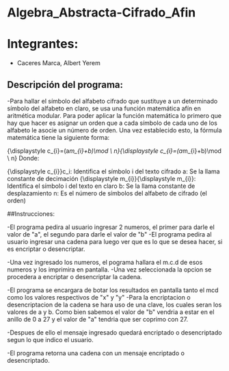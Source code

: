 # Algebra_Abstracta-Cifrado_Afin

# Integrantes:
- Caceres Marca, Albert Yerem

## Descripción del programa:

-Para hallar el símbolo del alfabeto cifrado que sustituye a un determinado símbolo del alfabeto en claro, se usa una función matemática afín en aritmética modular. Para poder aplicar la función matemática lo primero que hay que hacer es asignar un orden que a cada símbolo de cada uno de los alfabeto le asocie un número de orden. Una vez establecido esto, la fórmula matemática tiene la siguiente forma:

{\displaystyle c_{i}=(a*m_{i}+b)\mod \ n}{\displaystyle c_{i}=(a*m_{i}+b)\mod \ n}
Donde:

{\displaystyle c_{i}}c_i: Identifica el símbolo i del texto cifrado
a: Se la llama constante de decimación
{\displaystyle m_{i}}{\displaystyle m_{i}}: Identifica el símbolo i del texto en claro
b: Se la llama constante de desplazamiento
n: Es el número de símbolos del alfabeto de cifrado (el orden)

##Instrucciones:

-El programa pedira al usuario ingresar 2 numeros, el primer para darle el valor de "a", el segundo para darle el valor de "b"
-El programa pedira al usuario ingresar una cadena para luego ver que es lo que se desea hacer, si es encriptar o desencriptar.

-Una vez ingresado los numeros, el pograma hallara el m.c.d de esos numeros y los imprimira en pantalla.
-Una vez seleccionada la opcion se procedera a encriptar o desencriptar la cadena.

-El programa se encargara de botar los resultados en pantalla tanto el mcd como los valores respectivos de "x" y "y"
-Para la encriptacion o desencriptacion de la cadena se hara uso de una clave, los cuales seran los valores de a y b. Como bien sabemos el valor de "b" vendria a estar
en el anillo de 0 a 27 y el valor de "a" tendria que ser coprimo con 27.

-Despues de ello el mensaje ingresado quedará encriptado o desencriptado segun lo que indico el usuario.

-El programa retorna una cadena con un mensaje encriptado o desencriptado.